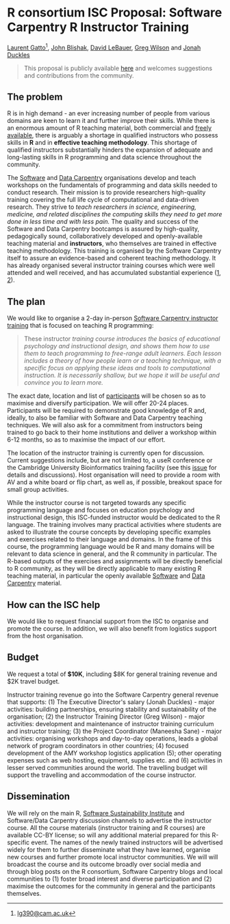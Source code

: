 # R consortium ISC Proposal: Software Carpentry R Instructor Training 

[Laurent Gatto](http://lgatto.github.io/about/)[^1],
[John Blishak](https://github.com/jdblischak),
[David LeBauer](https://sites.google.com/site/dlebauer/),
[Greg Wilson](http://third-bit.com/greg-wilson.html) and
[Jonah Duckles](http://www.jduck.net/)

[^1]: lg390@cam.ac.uk

> This proposal is publicly available
> [here](https://github.com/lgatto/SC-ICS-Proposal/blob/master/SC-ISC-proposal.md)
> and welcomes suggestions and contributions from the community.

## The problem

<!-- > What problem do you want to solve? Why is it a problem? Who does it -->
<!-- > affect? What will solving the problem enable? This section should -->
<!-- > include a brief summary of existing work, such as other packages. If -->
<!-- > you are proposing a change to R itself, you must include a letter of -->
<!-- > support from a member of R core. -->

R is in high demand - an ever increasing number of people from various
domains are keen to learn it and further improve their skills. While
there is an enormous amount of R teaching material, both commercial
and
[freely available](http://swcarpentry.github.io/r-novice-inflammation/),
there is arguably a shortage in qualified instructors who possess
skills in **R** and in **effective teaching methodology**. This
shortage of qualified instructors substantially hinders the expansion
of adequate and long-lasting skills in R programming and data science
throughout the community.

The [Software](http://software-carpentry.org/) and
[Data Carpentry](http://www.datacarpentry.org/) organisations develop
and teach workshops on the fundamentals of programming and data skills
needed to conduct research. Their mission is to provide researchers
high-quality training covering the full life cycle of computational
and data-driven research. They strive to *teach researchers in
science, engineering, medicine, and related disciplines the computing
skills they need to get more done in less time and with less pain.*
The quality and success of the Software and Data Carpentry bootcamps
is assured by high-quality, pedagogically sound, collaboratively
developed and openly-available teaching material and **instructors**,
who themselves are trained in effective teaching methodology. This
training is organised by the Software Carpentry itself to assure an
evidence-based and coherent teaching methodology. It has already
organised several instructor training courses which were well attended
and well received, and has accumulated substantial experience
([1](http://software-carpentry.org/blog/2015/09/rebooting-instructor-training.html),
[2](http://software-carpentry.org/blog/2015/12/instructor-training-checkout-procedure.html)).

## The plan

<!-- > How are you going to solve the problem? Include the concrete actions -->
<!-- > you will take and an estimated timeline. What are likely failure -->
<!-- > modes and how will you recover from them? -->

We would like to organise a 2-day in-person
[Software Carpentry instructor training](https://swcarpentry.github.io/instructor-training/)
that is focused on teaching R programming:

> These instructor *training course introduces the basics of
> educational psychology and instructional design, and shows them how
> to use them to teach programming to free-range adult learners. Each
> lesson includes a theory of how people learn or a teaching
> technique, with a specific focus on applying these ideas and tools
> to computational instruction. It is necessarily shallow, but we hope
> it will be useful and convince you to learn more.*

The exact date, location and list of
[participants](https://github.com/lgatto/SC-ICS-Proposal/blob/master/participants.md)
will be chosen so as to maximise and diversify participation. We will
offer 20-24 places. Participants will be required to demonstrate good
knowledge of R and, ideally, to also be familiar with Software and
Data Carpentry teaching techniques. We will also ask for a commitment
from instructors being trained to go back to their home institutions
and deliver a workshop within 6-12 months, so as to maximise the
impact of our effort.

The location of the instructor training is currently open for
discussion. Current suggestions include, but are not limited to, a
useR conference or the Cambridge University Bioinformatics training
facility (see this
[issue](https://github.com/lgatto/SC-ICS-Proposal/issues/9) for
details and discussions). Host organisation will need to provide a
room with AV and a white board or flip chart, as well as, if possible,
breakout space for small group activities.

While the instructor course is not targeted towards any specific
programming language and focuses on education psychology and
instructional design, this ISC-funded instructor would be dedicated to
the R language. The training involves many practical activities where
students are asked to illustrate the course concepts by developing
specific examples and exercises related to their language and
domains. In the frame of this course, the programming language would
be R and many domains will be relevant to data science in general, and
the R community in particular. The R-based outputs of the exercises
and assignments will be directly beneficial to R community, as they
will be directly applicable to many existing R teaching material, in
particular the openly available
[Software](http://swcarpentry.github.io/r-novice-inflammation/) and
[Data Carpentry](http://www.datacarpentry.org/R-ecology/) material.

## How can the ISC help

<!-- > What can we do to help you? If you need money, how much? How will -->
<!-- > you spend it? We expect that most of the budget will be on people, -->
<!-- > but we will consider funding travel and equipment if you have good -->
<!-- > justification. How can we help promote your project? How else could -->
<!-- > we help? -->

We would like to request financial support from the ISC to organise
and promote the course. In addition, we will also benefit from
logistics support from the host organisation.

## Budget

<!-- > Please note that the budget for the ISC is currently limited. We are -->
<!-- > likely to fund one or two projects with a budget of $20-30k -->
<!-- > projects, and handful of projects with budgets of of $5-10k. We do -->
<!-- > not pay overhead. -->

We request a total of **$10K**, including $8K for general training
revenue and $2K travel budget.

Instructor training revenue go into the Software Carpentry general
revenue that supports: (1) The Executive Director's salary (Jonah
Duckles) - major activities: building partnerships, ensuring stability
and sustainability of the organisation; (2) the Instructor Training
Director (Greg Wilson) - major activities: development and maintenance
of instructor training curriculum and instructor training; (3) the
Project Coordinator (Maneesha Sane) - major activities: organising
workshops and day-to-day operations, leads a global network of program
coordinators in other countries; (4) focused development of the AMY
workshop logistics application (5); other operating expenses such as
web hosting, equipment, supplies etc. and (6) activities in lesser
served communities around the world. The travelling budget will
support the travelling and accommodation of the course instructor.

## Dissemination

<!-- > How will you ensure that your work is available to the widest number -->
<!-- > of people? What open source license will you use? How will host your -->
<!-- > code so that others can contribute? How will you publicise your -->
<!-- > work? We encourage you to plan at least two blog posts to the R -->
<!-- > consortium blog: once to announce the project, and one to write up -->
<!-- > what you achieved. -->

We will rely on the main R,
[Software Sustainability Institute](http://software.ac.uk/) and
Software/Data Carpentry discussion channels to advertise the
instructor course. All the course materials (instructor training and R
courses) are available CC-BY license; so will any additional material
prepared for this R-specific event. The names of the newly trained
instructors will be advertised widely for them to further disseminate
what they have learned, organise new courses and further promote local
instructor communities. We will will broadcast the course and its
outcome broadly over social media and through blog posts on the R
consortium, Software Carpentry blogs and local communities to (1)
foster broad interest and diverse participation and (2) maximise the
outcomes for the community in general and the participants themselves.
